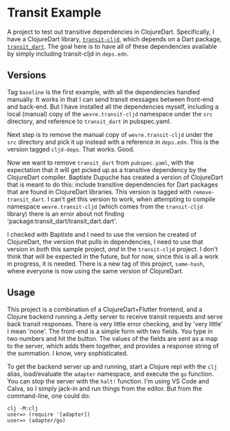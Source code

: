 # Transit Example

A project to test out transitive dependencies in ClojureDart. Specifically, I
have a ClojureDart library,
[`transit-cljd`](https://github.com/wevre/transit-cljd), which depends on a Dart
package, [`transit_dart`](https://github.com/wevre/transit-dart). The goal here
is to have all of these dependencies available by simply including transit-cljd
in `deps.edn`.

## Versions

Tag `baseline` is the first example, with all the dependencies handled manually.
It works in that I can send transit messages between front-end and back-end. But
I have installed all the dependencies myself, including a local (manual) copy of
the `wevre.transit-cljd` namespace under the `src` directory, and reference to
`transit_dart` in pubspec.yaml.

Next step is to remove the manual copy of `wevre.transit-cljd` under the `src`
directory and pick it up instead with a reference in `deps.edn`. This is the
version tagged `cljd-deps`. That works. Good.

Now we want to remove `transit_dart` from `pubspec.yaml`, with the expectation
that it will get picked up as a transitive dependency by the ClojureDart
compiler. Baptiste Dupuche has created a version of ClojureDart that is meant to
do this: include transitive dependencies for Dart packages that are found in
ClojureDart libraries. This version is tagged with `remove-transit_dart`. I
can't get this version to work, when attempting to compile namespace
`wevre.transit-cljd` (which comes from the `transit-cljd` library) there is an
error about not finding 'package:transit_dart/transit_dart.dart'.

I checked with Baptiste and I need to use the version he created of ClojureDart,
the version that pulls in dependencies, I need to use that version in _both_
this sample project, _and_ in the `transit-cljd` project. I don't think that
will be expected in the future, but for now, since this is all a work in
progress, it is needed. There is a new tag of this project, `same-hash`, where
everyone is now using the same version of ClojureDart.

## Usage

This project is a combination of a ClojureDart+Flutter frontend, and a Clojure
backend running a Jetty server to receive transit requests and serve back
transit responses. There is very little error checking, and by 'very little' I
mean 'none'. The front-end is a simple form with two fields. You type in two
numbers and hit the button. The values of the fields are sent as a map to the
server, which adds them together, and provides a response string of the
summation. I know, very sophisticated.

To get the backend server up and running, start a Clojure repl with the `clj`
alias, load/evaluate the `adapter` namespace, and execute the `go` function. You
can stop the server with the `halt!` function. I'm using VS Code and Calva, so I
simply jack-in and run things from the editor. But from the command-line, one
could do:

```
clj -M:clj
user=> (require '[adapter])
user=> (adapter/go)
```
